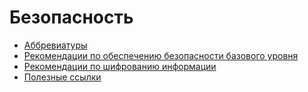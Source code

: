 # Безопасность

* [Аббревиатуры](abbr.md)
* [Рекомендации по обеспечению безопасности базового уровня](base.md)
* [Рекомендации по шифрованию информации](crypt.md)
* [Полезные ссылки](links.md)
